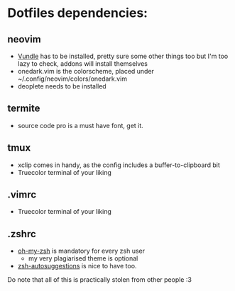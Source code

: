 # Dotfiles dependencies:

## neovim
  - [Vundle](https://github.com/VundleVim/Vundle.vim) has to be installed, pretty sure some other things too but I'm too lazy to check, addons will install themselves
  - onedark.vim is the colorscheme, placed under ~/.config/neovim/colors/onedark.vim
  - deoplete needs to be installed
 
## termite
  - source code pro is a must have font, get it.

## tmux
  - xclip comes in handy, as the config includes a buffer-to-clipboard bit
  - Truecolor terminal of your liking
## .vimrc
  - Truecolor terminal of your liking

## .zshrc
  - [oh-my-zsh](https://github.com/robbyrussell/oh-my-zsh) is mandatory for every zsh user
    - my very plagiarised theme is optional
  - [zsh-autosuggestions](https://github.com/zsh-users/zsh-autosuggestions) is nice to have too.
  

Do note that all of this is practically stolen from other people :3
